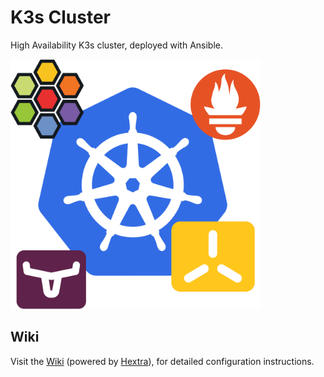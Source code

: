 # K3s Cluster

High Availability K3s cluster, deployed with Ansible.

<img src="docs/images/logo-services.svg" width="400" height="400" alt="K3s high-availability cluster, deployed with Ansible." />

## Wiki

Visit the [Wiki](https://theepicsaxguy.com/k3s-cluster) (powered by [Hextra](https://github.com/imfing/hextra)), for detailed configuration instructions.
